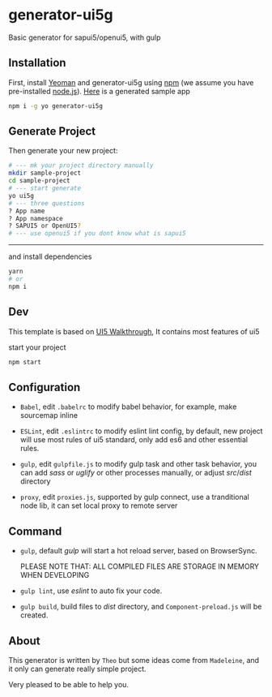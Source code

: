 # generator-ui5g 

Basic generator for sapui5/openui5, with gulp

## Installation

First, install [Yeoman](http://yeoman.io) and generator-ui5g using [npm](https://www.npmjs.com/) (we assume you have pre-installed [node.js](https://nodejs.org/)). [Here](https://github.com/Soontao/ui5g-generate-proj) is a generated sample app

```bash
npm i -g yo generator-ui5g
```

## Generate Project

Then generate your new project:

```bash
# --- mk your project directory manually
mkdir sample-project
cd sample-project
# --- start generate
yo ui5g
# --- three questions
? App name
? App namespace
? SAPUI5 or OpenUI5?
# --- use openui5 if you dont know what is sapui5
```

****

and install dependencies

```bash
yarn
# or
npm i
```

## Dev

This template is based on [UI5 Walkthrough](https://sapui5.hana.ondemand.com/test-resources/sap/m/demokit/tutorial/walkthrough/37/webapp/test/mockServer.html?sap-ui-theme=sap_belize), It contains most features of ui5

start your project

```bash
npm start
```

## Configuration

* ```Babel```, edit ```.babelrc``` to modify babel behavior, for example, make sourcemap inline

* ```ESLint```, edit ```.eslintrc``` to modify eslint lint config, by default, new project will use most rules of ui5 standard, only add es6 and other essential rules.

* ```gulp```, edit ```gulpfile.js``` to modify gulp task and other task behavior, you can add *sass* or *uglify* or other processes manually, or adjust *src*/*dist* directory

* ```proxy```, edit ```proxies.js```, supported by gulp connect, use a tranditional node lib, it can set local proxy to remote server

## Command

* ```gulp```, default *gulp* will start a hot reload server, based on BrowserSync. 
  
  PLEASE NOTE THAT: ALL COMPILED FILES ARE STORAGE IN MEMORY WHEN DEVELOPING
  
* ```gulp lint```, use *eslint* to auto fix your code.
* ```gulp build```, build files to *dist* directory, and ```Component-preload.js``` will be created.

## About

This generator is written by `Theo` but some ideas come from `Madeleine`, and it only can generate really simple project.

Very pleased to be able to help you.
